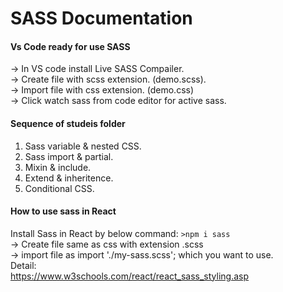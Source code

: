 # SASS Documentation
#### Vs Code ready for use SASS
-> In VS code install Live SASS Compailer.  
-> Create file with scss extension. (demo.scss).  
-> Import file with css extension. (demo.css)  
-> Click watch sass from code editor for active sass.

#### Sequence of studeis folder
1. Sass variable & nested CSS.  
2. Sass import & partial.  
3. Mixin & include.  
4. Extend & inheritence.  
5. Conditional CSS.

#### How to use sass in React
Install Sass in React by below command: 
```>npm i sass```  
-> Create file same as css with extension .scss    
-> import file as import './my-sass.scss'; which you want to use.    
Detail:    
https://www.w3schools.com/react/react_sass_styling.asp
